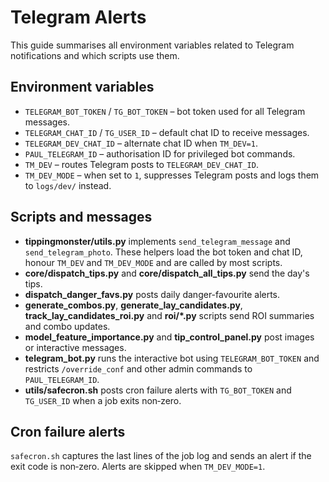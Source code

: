 # Telegram Alerts

This guide summarises all environment variables related to Telegram notifications and which scripts use them.

## Environment variables

- `TELEGRAM_BOT_TOKEN` / `TG_BOT_TOKEN` – bot token used for all Telegram messages.
- `TELEGRAM_CHAT_ID` / `TG_USER_ID` – default chat ID to receive messages.
- `TELEGRAM_DEV_CHAT_ID` – alternate chat ID when `TM_DEV=1`.
- `PAUL_TELEGRAM_ID` – authorisation ID for privileged bot commands.
- `TM_DEV` – routes Telegram posts to `TELEGRAM_DEV_CHAT_ID`.
- `TM_DEV_MODE` – when set to `1`, suppresses Telegram posts and logs them to `logs/dev/` instead.

## Scripts and messages

- **tippingmonster/utils.py** implements `send_telegram_message` and `send_telegram_photo`. These helpers load the bot token and chat ID, honour `TM_DEV` and `TM_DEV_MODE` and are called by most scripts.
- **core/dispatch_tips.py** and **core/dispatch_all_tips.py** send the day's tips.
- **dispatch_danger_favs.py** posts daily danger-favourite alerts.
- **generate_combos.py**, **generate_lay_candidates.py**, **track_lay_candidates_roi.py** and **roi/*.py** scripts send ROI summaries and combo updates.
- **model_feature_importance.py** and **tip_control_panel.py** post images or interactive messages.
- **telegram_bot.py** runs the interactive bot using `TELEGRAM_BOT_TOKEN` and restricts `/override_conf` and other admin commands to `PAUL_TELEGRAM_ID`.
- **utils/safecron.sh** posts cron failure alerts with `TG_BOT_TOKEN` and `TG_USER_ID` when a job exits non‑zero.

## Cron failure alerts

`safecron.sh` captures the last lines of the job log and sends an alert if the exit code is non‑zero. Alerts are skipped when `TM_DEV_MODE=1`.

